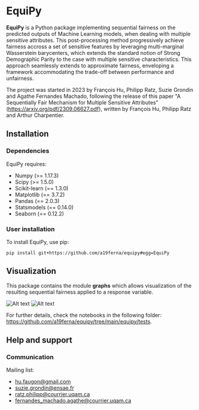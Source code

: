 # EquiPy

**EquiPy** is a Python package implementing sequential fairness on the predicted outputs of Machine Learning models, when dealing with multiple sensitive attributes. This post-processing method progressively achieve fairness accross a set of sensitive features by leveraging multi-marginal Wasserstein barycenters, which extends the standard notion of Strong Demographic Parity to the case with multiple sensitive characteristics. This approach seamlessly extends
to approximate fairness, enveloping a framework accommodating the trade-off between performance and unfairness.

The project was started in 2023 by François Hu, Philipp Ratz, Suzie Grondin and Agathe Fernandes Machado, following the release of this paper "A Sequentially Fair Mechanism for Multiple Sensitive Attributes" (https://arxiv.org/pdf/2309.06627.pdf), written by François Hu, Philipp Ratz and Arthur Charpentier.  

## Installation

### Dependencies

EquiPy requires:
* Numpy (>= 1.17.3)
* Scipy (>= 1.5.0)
* Scikit-learn (== 1.3.0)
* Matplotlib (== 3.7.2)
* Pandas (== 2.0.3)
* Statsmodels (== 0.14.0)
* Seaborn (== 0.12.2)

### User installation

To install EquiPy, use pip:
```console
pip install git+https://github.com/a19ferna/equipy#egg=EquiPy

```
## Visualization

This package contains the module **graphs** which allows visualization of the resulting sequential fairness applied to a response variable.

![Alt text](https://github.com/a19ferna/equipy/blob/main/examples/arrow_plot.png)
![Alt text](https://github.com/a19ferna/equipy/blob/main/examples/waterfall_plot.png)

For further details, check the notebooks in the following folder: https://github.com/a19ferna/equipy/tree/main/equipy/tests. 

## Help and support

### Communication

Mailing list:
* hu.faugon@gmail.com
* suzie.grondin@ensae.fr
* ratz.philipp@courrier.uqam.ca
* fernandes_machado.agathe@courrier.uqam.ca



